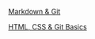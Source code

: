 [Markdown & Git](https://klauzur.github.io/rsschool-cv/cv)

[HTML, CSS & Git Basics](https://klauzur.github.io/rsschool-cv/)